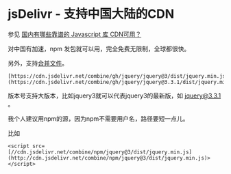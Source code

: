 # jsDelivr - 支持中国大陆的CDN
参见 [国内有哪些靠谱的 Javascript 库 CDN可用？](https://www.zhihu.com/question/20227463)

对中国有加速，npm 发包就可以用，完全免费无限制，全球都很快。

另外，支持[合并文件](https://www.jsdelivr.com/features)。

```
[https://cdn.jsdelivr.net/combine/gh/jquery/jquery@3/dist/jquery.min.js,gh/twbs/bootstrap@3.3/dist/js/bootstrap.min.js](https://cdn.jsdelivr.net/combine/gh/jquery/jquery@3.3.1/dist/jquery.min.js,gh/twbs/bootstrap@3.3/dist/js/bootstrap.min.js)
```

版本号支持大版本，比如jquery3就可以代表jquery3的最新版，如 [jquery@3.3.1](https://cdn.jsdelivr.net/combine/gh/jquery/jquery@3/dist/jquery.min.js)  。

我个人建议用npm的源，因为npm不需要用户名，路径要短一点儿。

比如

```
<script src=[//cdn.jsdelivr.net/combine/npm/jquery@3/dist/jquery.min.js](http://cdn.jsdelivr.net/combine/npm/jquery@3/dist/jquery.min.js)></script>
```